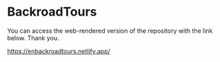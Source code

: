 # BackroadTours

You can access the web-rendered version of the repository with the link below. Thank you.

https://enbackroadtours.netlify.app/
